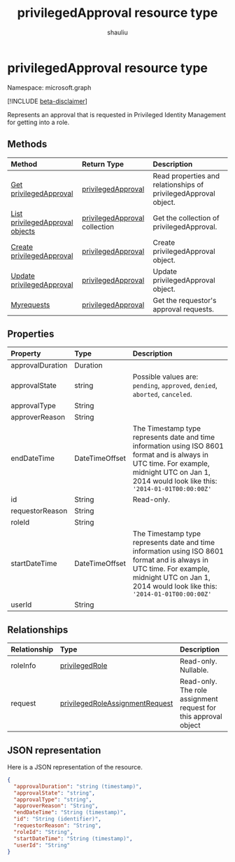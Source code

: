 ﻿---
title: "privilegedApproval resource type"
description: "Represents an approval that is requested in Privileged Identity Management for getting into a role."
localization_priority: Normal
doc_type: resourcePageType
ms.prod: "microsoft-identity-platform"
author: "shauliu"
---

# privilegedApproval resource type

Namespace: microsoft.graph

[!INCLUDE [beta-disclaimer](../../includes/beta-disclaimer.md)]

Represents an approval that is requested in Privileged Identity Management for getting into a role.

## Methods

| Method                                                                            | Return Type                                            | Description                                                     |
| :-------------------------------------------------------------------------------- | :----------------------------------------------------- | :-------------------------------------------------------------- |
| [Get privilegedApproval](../api/privilegedapproval-get.md)                        | [privilegedApproval](privilegedapproval.md)            | Read properties and relationships of privilegedApproval object. |
| [List privilegedApproval objects](../api/privilegedapproval-list.md)              | [privilegedApproval](privilegedapproval.md) collection | Get the collection of privilegedApproval.                       |
| [Create privilegedApproval](../api/privilegedapproval-post-privilegedapproval.md) | [privilegedApproval](privilegedapproval.md)            | Create privilegedApproval object.                               |
| [Update privilegedApproval](../api/privilegedapproval-update.md)                  | [privilegedApproval](privilegedapproval.md)            | Update privilegedApproval object.                               |
| [Myrequests](../api/privilegedapproval-myrequests.md)                             | [privilegedApproval](privilegedapproval.md)            | Get the requestor's approval requests.                          |

## Properties

| Property         | Type           | Description                                                                                                                                                                                      |
| :--------------- | :------------- | :----------------------------------------------------------------------------------------------------------------------------------------------------------------------------------------------- |
| approvalDuration | Duration       |                                                                                                                                                                                                  |
| approvalState    | string         | Possible values are: `pending`, `approved`, `denied`, `aborted`, `canceled`.                                                                                                                     |
| approvalType     | String         |                                                                                                                                                                                                  |
| approverReason   | String         |                                                                                                                                                                                                  |
| endDateTime      | DateTimeOffset | The Timestamp type represents date and time information using ISO 8601 format and is always in UTC time. For example, midnight UTC on Jan 1, 2014 would look like this: `'2014-01-01T00:00:00Z'` |
| id               | String         | Read-only.                                                                                                                                                                                       |
| requestorReason  | String         |                                                                                                                                                                                                  |
| roleId           | String         |                                                                                                                                                                                                  |
| startDateTime    | DateTimeOffset | The Timestamp type represents date and time information using ISO 8601 format and is always in UTC time. For example, midnight UTC on Jan 1, 2014 would look like this: `'2014-01-01T00:00:00Z'` |
| userId           | String         |                                                                                                                                                                                                  |

## Relationships

| Relationship | Type                                                                  | Description                                                     |
| :----------- | :-------------------------------------------------------------------- | :-------------------------------------------------------------- |
| roleInfo     | [privilegedRole](privilegedrole.md)                                   | Read-only. Nullable.                                            |
| request      | [privilegedRoleAssignmentRequest](privilegedroleassignmentrequest.md) | Read-only. The role assignment request for this approval object |

## JSON representation

Here is a JSON representation of the resource.

<!-- {
  "blockType": "resource",
  "optionalProperties": [

  ],
  "keyProperty": "id",
  "baseType":"microsoft.graph.entity",
  "@odata.type": "microsoft.graph.privilegedApproval"
}-->

```json
{
  "approvalDuration": "string (timestamp)",
  "approvalState": "string",
  "approvalType": "string",
  "approverReason": "String",
  "endDateTime": "String (timestamp)",
  "id": "String (identifier)",
  "requestorReason": "String",
  "roleId": "String",
  "startDateTime": "String (timestamp)",
  "userId": "String"
}

```

<!-- uuid: 8fcb5dbc-d5aa-4681-8e31-b001d5168d79
2015-10-25 14:57:30 UTC -->

<!--
{
  "type": "#page.annotation",
  "description": "privilegedApproval resource",
  "keywords": "",
  "section": "documentation",
  "tocPath": "",
  "suppressions": []
}
-->

